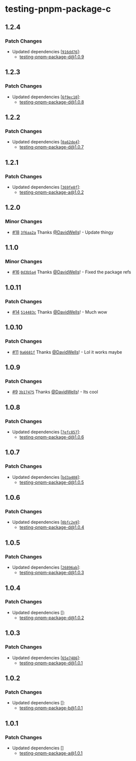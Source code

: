 # testing-pnpm-package-c

## 1.2.4

### Patch Changes

- Updated dependencies [[`916dd76`](https://github.com/DavidWells/pnpm-workspaces-example/commit/916dd765d5e2abe0de0f72a28531a4d365d0ad62)]:
  - testing-pnpm-package-d@1.0.9

## 1.2.3

### Patch Changes

- Updated dependencies [[`6f9ec10`](https://github.com/DavidWells/pnpm-workspaces-example/commit/6f9ec10be4d34ec3de6845c53c71cab4884ffab9)]:
  - testing-pnpm-package-d@1.0.8

## 1.2.2

### Patch Changes

- Updated dependencies [[`0a62de4`](https://github.com/DavidWells/pnpm-workspaces-example/commit/0a62de4d0359629220b57310a5f96458d01e1f58)]:
  - testing-pnpm-package-d@1.0.7

## 1.2.1

### Patch Changes

- Updated dependencies [[`369fe8f`](https://github.com/DavidWells/pnpm-workspaces-example/commit/369fe8fad599afee10b1e53a562933b425854f85)]:
  - testing-pnpm-package-a@1.0.2

## 1.2.0

### Minor Changes

- [#18](https://github.com/DavidWells/pnpm-workspaces-example/pull/18) [`3f6aa2a`](https://github.com/DavidWells/pnpm-workspaces-example/commit/3f6aa2a018457085f5f144670177d316fcb46d8b) Thanks [@DavidWells](https://github.com/DavidWells)! - Update thingy

## 1.1.0

### Minor Changes

- [#16](https://github.com/DavidWells/pnpm-workspaces-example/pull/16) [`0d3b5a4`](https://github.com/DavidWells/pnpm-workspaces-example/commit/0d3b5a428d465678bb0602c5a969ede06544d254) Thanks [@DavidWells](https://github.com/DavidWells)! - Fixed the package refs

## 1.0.11

### Patch Changes

- [#14](https://github.com/DavidWells/pnpm-workspaces-example/pull/14) [`514483c`](https://github.com/DavidWells/pnpm-workspaces-example/commit/514483c75f40acd8dec1bffde2e3480364a64216) Thanks [@DavidWells](https://github.com/DavidWells)! - Much wow

## 1.0.10

### Patch Changes

- [#11](https://github.com/DavidWells/pnpm-workspaces-example/pull/11) [`9a6681f`](https://github.com/DavidWells/pnpm-workspaces-example/commit/9a6681f1ed3cca7882709cf964a37de4eae1131a) Thanks [@DavidWells](https://github.com/DavidWells)! - Lol it works maybe

## 1.0.9

### Patch Changes

- [#9](https://github.com/DavidWells/pnpm-workspaces-example/pull/9) [`3b17475`](https://github.com/DavidWells/pnpm-workspaces-example/commit/3b17475fbdffe0a99a824e2b26cffde1eca5f363) Thanks [@DavidWells](https://github.com/DavidWells)! - Its cool

## 1.0.8

### Patch Changes

- Updated dependencies [[`7efc857`](https://github.com/DavidWells/pnpm-workspaces-example/commit/7efc85792a388e7d3491a7bb4eff72d79deaaded)]:
  - testing-pnpm-package-d@1.0.6

## 1.0.7

### Patch Changes

- Updated dependencies [[`bd3a408`](https://github.com/DavidWells/pnpm-workspaces-example/commit/bd3a408d3bbdd160f7a7e748b0210b1fa1802bf8)]:
  - testing-pnpm-package-d@1.0.5

## 1.0.6

### Patch Changes

- Updated dependencies [[`0bfc2e9`](https://github.com/DavidWells/pnpm-workspaces-example/commit/0bfc2e9da517c0e07374cea8f0f5559fe5c102c4)]:
  - testing-pnpm-package-d@1.0.4

## 1.0.5

### Patch Changes

- Updated dependencies [[`26896ab`](https://github.com/DavidWells/pnpm-workspaces-example/commit/26896ab28d0ead98673b68e402354f8a2ec8d216)]:
  - testing-pnpm-package-d@1.0.3

## 1.0.4

### Patch Changes

- Updated dependencies []:
  - testing-pnpm-package-d@1.0.2

## 1.0.3

### Patch Changes

- Updated dependencies [[`65e7486`](https://github.com/DavidWells/pnpm-workspaces-example/commit/65e7486b53480594d1f759e5d2d5b1168980b85b)]:
  - testing-pnpm-package-d@1.0.1

## 1.0.2

### Patch Changes

- Updated dependencies []:
  - testing-pnpm-package-b@1.0.1

## 1.0.1

### Patch Changes

- Updated dependencies []
  - testing-pnpm-package-a@1.0.1
